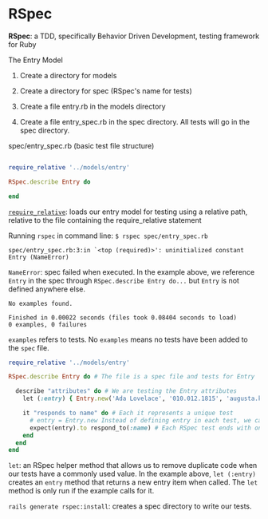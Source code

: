 # RSpec

**RSpec**: a TDD, specifically Behavior Driven Development, testing framework for Ruby

The Entry Model
1. Create a directory for models
2. Create a directory for spec (RSpec's name for tests)

3. Create a file entry.rb in the models directory
4. Create a file entry_spec.rb in the spec directory. All tests will go in the spec directory.

spec/entry_spec.rb (basic test file structure)

```ruby

require_relative '../models/entry'

RSpec.describe Entry do

end

```
[`require_relative`](https://ruby-doc.org/core-2.3.1/Kernel.html#method-i-require_relative): loads our entry model for testing using a relative path, relative to the file containing the require_relative statement

Running `rspec` in command line: `$ rspec spec/entry_spec.rb`

```
spec/entry_spec.rb:3:in `<top (required)>': uninitialized constant Entry (NameError)
```
`NameError`: spec failed when executed. In the example above, we reference `Entry` in the spec through `RSpec.describe Entry do...` but `Entry` is not defined anywhere else.


```
No examples found.

Finished in 0.00022 seconds (files took 0.08404 seconds to load)
0 examples, 0 failures
```
`examples` refers to tests. No `examples` means no tests have been added to the `spec` file.

```ruby
require_relative '../models/entry'

RSpec.describe Entry do # The file is a spec file and tests for Entry

  describe "attributes" do # We are testing the Entry attributes
    let (:entry) { Entry.new('Ada Lovelace', '010.012.1815', 'augusta.king@lovelace.com') }

    it "responds to name" do # Each it represents a unique test
      # entry = Entry.new Instead of defining entry in each test, we can just define it once using helper methods like let.
      expect(entry).to respond_to(:name) # Each RSpec test ends with one or more expect method(s). If those expectations are met, the test passes. Otherwise, it fails.
    end
  end
end
```
`let`: an RSpec helper method that allows us to remove duplicate code when our tests have a commonly used value. In the example above, `let (:entry)` creates an `entry` method that returns a new entry item when called. The `let` method is only run if the example calls for it.

`rails generate rspec:install`: creates a spec directory to write our tests.

